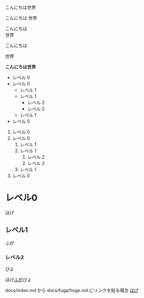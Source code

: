 こんにちは世界

こんにちは
世界

こんにちは  
世界

こんにちは

世界

**こんにちは世界**

- レベル 0
- レベル 0
  - レベル 1
  - レベル 1
    - レベル 2
    - レベル 2
  - レベル 1
- レベル 0

1. レベル 0
1. レベル 0
   1. レベル 1
   1. レベル 1
      1. レベル 2
      1. レベル 2
   1. レベル 1
1. レベル 0

# レベル0
ほげ

## レベル1
ふが

### レベル2
ぴよ

ほげ[ふが](https://github.com/)ぴよ

docs/index.md から docs/fuga/hoge.md にリンクを貼る場合
[ほげ](./fuga/hoge.md)

